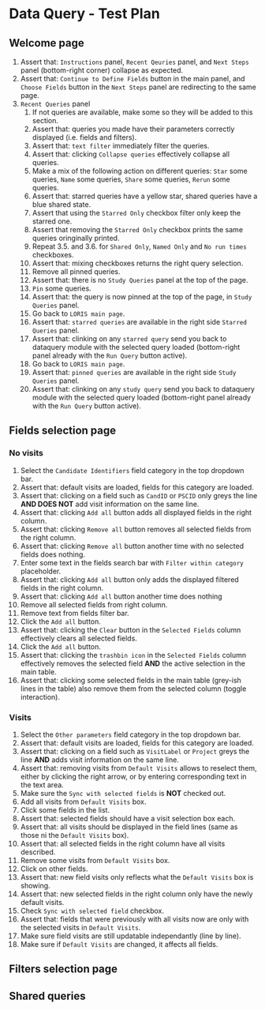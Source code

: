 # Data Query - Test Plan

## Welcome page

1. Assert that: `Instructions` panel, `Recent Qeuries` panel, and `Next Steps` panel (bottom-right corner) collapse as expected.
2. Assert that: `Continue to Define Fields` button in the main panel, and `Choose Fields` button in the `Next Steps` panel are redirecting to the same page.
3. `Recent Queries` panel
   1. If not queries are available, make some so they will be added to this section.
   2. Assert that: queries you made have their parameters correctly displayed (i.e. fields and filters).
   3. Assert that: `text filter` immediately filter the queries.
   4. Assert that: clicking `Collapse queries` effectively collapse all queries.
   5. Make a mix of the following action on different queries: `Star` some queries, `Name` some queries, `Share` some queries, `Rerun` some queries.
   6. Assert that: starred queries have a yellow star, shared queries have a blue shared state.
   7. Assert that using the `Starred Only` checkbox filter only keep the starred one.
   8. Assert that removing the `Starred Only` checkbox prints the same queries oringinally printed.
   9. Repeat 3.5. and 3.6. for `Shared Only`, `Named Only` and `No run times` checkboxes.
   10. Assert that: mixing checkboxes returns the right query selection.
   11. Remove all pinned queries.
   12. Assert that: there is no `Study Queries` panel at the top of the page.
   13. `Pin` some queries.
   14. Assert that: the query is now pinned at the top of the page, in `Study Queries` panel.
   15. Go back to `LORIS main page`.
   16. Assert that: `starred queries` are available in the right side `Starred Queries` panel.
   17. Assert that: clinking on any `starred query` send you back to dataquery module with the selected query loaded (bottom-right panel already with the `Run Query` button active).
   18. Go back to `LORIS main page`.
   19. Assert that: `pinned queries` are available in the right side `Study Queries` panel.
   20. Assert that: clinking on any `study query` send you back to dataquery module with the selected query loaded (bottom-right panel already with the `Run Query` button active).

## Fields selection page

### No visits

1. Select the `Candidate Identifiers` field category in the top dropdown bar.
2. Assert that: default visits are loaded, fields for this category are loaded.
3. Assert that: clicking on a field such as `CandID` or `PSCID` only greys the line **AND DOES NOT** add visit information on the same line.
4. Assert that: clicking `Add all` button adds all displayed fields in the right column.
5. Assert that: clicking `Remove all` button removes all selected fields from the right column.
6. Assert that: clicking `Remove all` button another time with no selected fields does nothing.
7. Enter some text in the fields search bar with `Filter within category` placeholder.
8. Assert that: clicking `Add all` button only adds the displayed filtered fields in the right column.
9. Assert that: clicking `Add all` button another time does nothing
10. Remove all selected fields from right column.
11. Remove text from fields filter bar.
12. Click the `Add all` button.
13. Assert that: clicking the `Clear` button in the `Selected Fields` column effectively clears all selected fields.
14. Click the `Add all` button.
15. Assert that: clicking the `trashbin icon` in the `Selected Fields` column effectively removes the selected field **AND** the active selection in the main table.
16. Assert that: clicking some selected fields in the main table (grey-ish lines in the table) also remove them from the selected column (toggle interaction).

### Visits

1. Select the `Other parameters` field category in the top dropdown bar.
2. Assert that: default visits are loaded, fields for this category are loaded.
3. Assert that: clicking on a field such as `VisitLabel` or `Project` greys the line **AND** adds visit information on the same line.
4. Assert that: removing visits from `Default Visits` allows to reselect them, either by clicking the right arrow, or by entering corresponding text in the text area.
5. Make sure the `Sync with selected fields` is **NOT** checked out.
6. Add all visits from `Default Visits` box.
7. Click some fields in the list.
8. Assert that: selected fields should have a visit selection box each.
9. Assert that: all visits should be displayed in the field lines (same as those ni the `Default Visits` box).
10. Assert that: all selected fields in the right column have all visits described.
11. Remove some visits from `Default Visits` box.
12. Click on other fields.
13. Assert that: new field visits only reflects what the `Default Visits` box is showing.
14. Assert that: new selected fields in the right column only have the newly default visits.
15. Check `Sync with selected field` checkbox.
16. Assert that: fields that were previously with all visits now are only with the selected visits in `Default Visits`.
17. Make sure field visits are still updatable independantly (line by line).
18. Make sure if `Default Visits` are changed, it affects all fields.


## Filters selection page

## Shared queries

